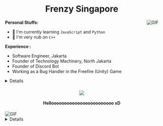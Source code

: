 <h1 align="center">Frenzy Singapore</h1>

<img align="right" alt="GIF" height="150px" src="https://media3.giphy.com/media/ln7z2eWriiQAllfVcn/200w.webp" />

**Personal Stuffs:**
- 🌱 I'm currently learning `JavaScript` and `Python`
- 🔭 I'm very nub on `C++`

**Experience :**
- Software Engineer, Jakarta
- Founder of Technology Machinery, North Jakarta
- Founder of Discord Bot
- Working as a Bug Handler in the Freefire (Unity) Game

<details>


</details>

<h3 align="center"></h3>
<p align="center"><img src="https://komarev.com/ghpvc/?username=Faris0520&label=Stalker" /> </p>
<p align="center"><b>Helloooooooooooooooooooooooo xD</b></p>
<img align="middle" alt="GIF" height="1000px" src="https://media.giphy.com/media/lv2Pwd5dgZ76U/source.gif" /> 
<details>

<details>
<summary>Pins Repository</summary>

[![AnonymousBOT](https://github-readme-stats.vercel.app/api/pin/?username=FrenzY8&repo=AnonymousCHAT-Whatsapp&theme=radical)](https://github.com/FrenzY8/AnonymousCHAT-Whatsapp)
[![GrowtopiaRPC](https://github-readme-stats.vercel.app/api/pin/?username=FrenzY8&repo=growtopia-rpc&theme=radical)](https://github.com/FrenzY8/Growtopia-Save.dat-Stealer)

</details>

<p align="center">
  <a href="https://twitter.com/FaizBastomi"><img height="30" src="https://github.com/FaizBastomi/faizbastomi/blob/master/twitter.png?raw=true"></a>&nbsp;&nbsp;
    <a href="https://instagram.com/faiz_bastomy"><img height="30" src="https://github.com/FaizBastomi/faizbastomi/blob/master/instagram.png?raw=true"></a>&nbsp;&nbsp;
    <a href="https://facebook.com/faiz.bastomi"><img height="30" src="https://github.com/FaizBastomi/faizbastomi/blob/master/facebook.png?raw=true"></a>
</p>

---
